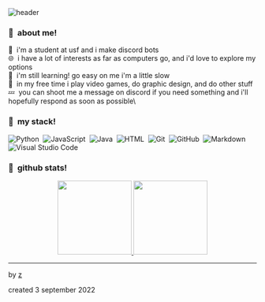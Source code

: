 <img alt="header" src="https://wallpaperaccess.com/full/3117454.png" align="center">

### 🎐 &nbsp;about me!

💙 &nbsp;i'm a student at usf and i make discord bots\
🌐 &nbsp;i have a lot of interests as far as computers go, and i'd love to explore my options\
🌠 &nbsp;i'm still learning! go easy on me i'm a little slow\
🌌 &nbsp;in my free time i play video games, do graphic design, and do other stuff\
💤 &nbsp;you can shoot me a message on discord if you need something and i'll hopefully respond as soon as possible\

### 📘 &nbsp;my stack!

![Python](https://img.shields.io/badge/-Python-05122A?style=flat&logo=python)&nbsp;
![JavaScript](https://img.shields.io/badge/-JavaScript-05122A?style=flat&logo=javascript)&nbsp;
![Java](https://img.shields.io/badge/-Java-05122A?style=flat&logo=Java&logoColor=FFA518)&nbsp;
![HTML](https://img.shields.io/badge/-HTML-05122A?style=flat&logo=HTML5)&nbsp;
![Git](https://img.shields.io/badge/-Git-05122A?style=flat&logo=git)&nbsp;
![GitHub](https://img.shields.io/badge/-GitHub-05122A?style=flat&logo=github)&nbsp;
![Markdown](https://img.shields.io/badge/-Markdown-05122A?style=flat&logo=markdown)\
![Visual Studio Code](https://img.shields.io/badge/-Visual%20Studio%20Code-05122A?style=flat&logo=visual-studio-code&logoColor=007ACC)&nbsp;

### 💎 &nbsp;github stats!

<p align="center">
<a href="https://github.com/AVS1508">
  <img height="150em" src="https://github-readme-stats-eight-theta.vercel.app/api?username=silxnt-kxng&show_icons=true&theme=algolia&include_all_commits=true&count_private=true"/>
  <img height="150em" src="https://github-readme-stats-eight-theta.vercel.app/api/top-langs/?username=silxnt-kxng&layout=comfortable&langs_count=8&theme=algolia"/>
</a>
</p>

-----
by [z](https://github.com/silxnt-kxng)

created 3 september 2022
